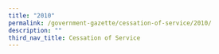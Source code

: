 ```yaml
---
title: "2010"
permalink: /government-gazette/cessation-of-service/2010/
description: ""
third_nav_title: Cessation of Service
---
```

